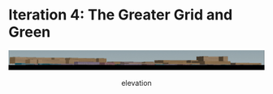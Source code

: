# Iteration 4: The Greater Grid and Green

<img src="imgs/4_elevation.jpg" width = "1000">
<p align="center"> elevation




